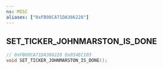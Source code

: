 ```yaml
---
ns: MISC
aliases: ["0xFB00CA71DA386228"]
---
```

## SET_TICKER_JOHNMARSTON_IS_DONE

```c
// 0xFB00CA71DA386228 0x054EC103
void SET_TICKER_JOHNMARSTON_IS_DONE();
```


